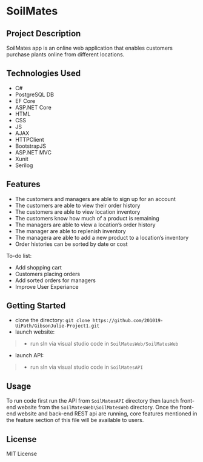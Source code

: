 # SoilMates
## Project Description
SoilMates app is an online web application that enables customers purchase plants online from different locations.  

## Technologies Used
- C#
- PostgreSQL DB
- EF Core
- ASP.NET Core
- HTML
- CSS
- JS
- AJAX
- HTTPClient
- BootstrapJS
- ASP.NET MVC
- Xunit
- Serilog 

## Features
- The customers and managers are able to sign up for an account
- The customers are able to view their order history
- The customers are able to view location inventory
- The customers know how much of a product is remaining
- The managers are able to view a location’s order history
- The manager are able to replenish inventory
- The managera are able to add a new product to a location’s inventory
- Order histories can be sorted by date or cost

To-do list: 
- Add shopping cart 
- Customers placing orders
- Add sorted orders for managers
- Improve User Experiance

## Getting Started
- clone the directory: `git clone https://github.com/201019-UiPath/GibsonJulie-Project1.git`
- launch website:
> - run sln via visual studio code in `SoilMatesWeb/SoilMatesWeb`
- launch API: 
> - run sln via visual studio code in `SoilMatesAPI` 

## Usage
To run code first run the API from `SoilMatesAPI` directory then launch front-end website from the `SoilMatesWeb\SoilMatesWeb` directory. Once the front-end website and back-end REST api are running, core features mentioned in the feature section of this file will be available to users. 

## License
MIT License
